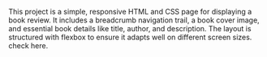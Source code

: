 
This project is a simple, responsive HTML and CSS page for displaying a book review. It includes a breadcrumb navigation trail, a book cover image, and essential book details like title, author, and description. The layout is structured with flexbox to ensure it adapts well on different screen sizes.
check here.